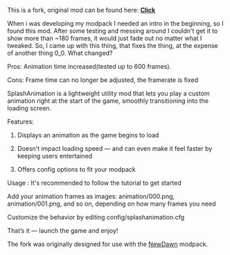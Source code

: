 This is a fork, original mod can be found here: [**Click**](https://www.curseforge.com/minecraft/mc-mods/splashanimation)

When i was developing my modpack I needed an intro in the beginning, so I found this mod. After some testing and messing around I couldn't get it to show more than ~180 frames, it would just fade out no matter what I tweaked. So, I came up with this thing, that fixes the thing, at the expense of another thing 0\_0. What changed?

Pros: Animation time increased(tested up to 600 frames).

Cons: Frame time can no longer be adjusted, the framerate is fixed

SplashAnimation is a lightweight utility mod that lets you play a custom animation right at the start of the game, smoothly transitioning into the loading screen.

Features:

1.  Displays an animation as the game begins to load
    
2.  Doesn’t impact loading speed — and can even make it feel faster by keeping users entertained
    
3.  Offers config options to fit your modpack
    

Usage : It's recommended to follow the tutorial to get started

Add your animation frames as images: animation/000.png, animation/001.png, and so on, depending on how many frames you need

Customize the behavior by editing config/splashanimation.cfg

That’s it — launch the game and enjoy!

The fork was originally designed for use with the [NewDawn](https://www.curseforge.com/minecraft/modpacks/nd-new-dawn) modpack.
